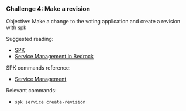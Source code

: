 ### Challenge 4: Make a revision
Objective: Make a change to the voting application and create a revision with spk

Suggested reading:
- [SPK](https://github.com/CatalystCode/spk/tree/390acbc8ab3ed20082bd50657eab16402e37144c)
- [Service Management in Bedrock](https://github.com/CatalystCode/spk/blob/390acbc8ab3ed20082bd50657eab16402e37144c/docs/project-service-management-guide.md)

SPK commands reference:
- [Service Management](https://github.com/CatalystCode/spk/blob/master/docs/service-management.md)

Relevant commands:
- `spk service create-revision`
